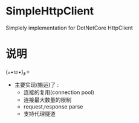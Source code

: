 # SimpleHttpClient
Simplely implementation for DotNetCore HttpClient
# 说明
(๑•ㅂ•́)و✧
* 主要实现(搬运)了 :
  * 连接的复用(connection pool)
  * 连接最大数量的限制
  * request,response parse
  * 支持代理隧道
